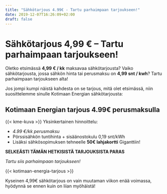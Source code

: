 ```yaml
---
title: "Sähkötarjous 4.99€ - Tartu parhaimpaan tarjoukseen!"
date: 2019-12-07T16:26:09+02:00
draft: false
---
```


# Sähkötarjous 4,99 € – Tartu parhaimpaan tarjoukseen!

Oletko etsimässä <b>4,99 € / kk</b> maksavaa sähkötarjousta? Vaiko sähkötarjousta, jossa sähkön hinta tai perusmaksu on <strong>4,99 snt / kwh</strong>? Tartu parhaimpaan tarjoukseen alta!

Jos jompi kumpi näistä kahdesta on se tarjous, mitä olet etsimässä, niin suosittelemme sinulle Kotimaan Energian sähkötarjousta:

## Kotimaan Energian tarjous 4.99€ perusmaksulla
{{< kme-kuva >}}
Yksinkertainen hinnoittelu: 

- <em>4.99 €/kk perusmaksu</em>
- Pörssisähkön tuntihinta + sisäänostokulu 0,19 snt/kWh
- Lisäksi sähkösopimuksen tehneelle <b>50€ lahjakortti</b> Giganttiin!

**SELKEÄSTI TÄMÄN HETKISISTÄ TARJOUKSISTA PARAS**

<dfn>Tartu siis parhaimpaan tarjoukseen!</dfn>

{{< kotimaan-energia-tarjous >}}

Kyseinen 4,99€ sähkötarjous on vain muutaman viikon enää voimassa, hyödynnä se ennen kuin on liian myöhäistä!